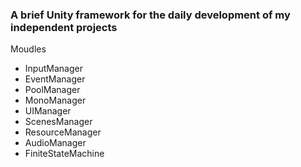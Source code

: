 ### A brief Unity framework for the daily development of my independent projects

Moudles
- InputManager
- EventManager
- PoolManager
- MonoManager
- UIManager
- ScenesManager
- ResourceManager
- AudioManager
- FiniteStateMachine